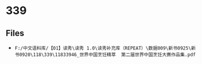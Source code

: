 # 339

## Files

- `F:/中文语料库/【01】读秀\读秀 1.0\读秀补充库（REPEAT）\数据009\新书0925\新书0920\118\339\11833946_世界中国烹饪精萃  第二届世界中国烹饪大赛作品集.pdf`
